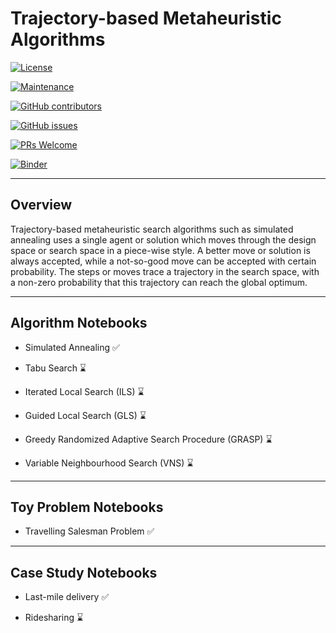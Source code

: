# Trajectory-based Metaheuristic Algorithms

[![License](https://img.shields.io/badge/License-Apache%202.0-blue.svg)](https://opensource.org/licenses/Apache-2.0) 

[![Maintenance](https://img.shields.io/badge/Maintained%3F-yes-green.svg)](https://GitHub.com/Naereen/StrapDown.js/graphs/commit-activity) 

[![GitHub contributors](https://img.shields.io/github/contributors/Naereen/StrapDown.js.svg)](https://github.com/SmartMobilityAlgorithms/Trajectory-based-Search-Algorithms/graphs/contributors) 

[![GitHub issues](https://img.shields.io/github/issues/Naereen/StrapDown.js.svg)](https://github.com/SmartMobilityAlgorithms/Trajectory-based-Search-Algorithms/issues) 

[![PRs Welcome](https://img.shields.io/badge/PRs-welcome-brightgreen.svg?style=flat-square)](https://github.com/SmartMobilityAlgorithms/GettingStarted/pulls)

[![Binder](https://mybinder.org/badge_logo.svg)](https://mybinder.org/v2/gh/SmartMobilityAlgorithms/Trajectory-based-Search-Algorithms/master)

---
## Overview
Trajectory-based metaheuristic search algorithms such as simulated annealing uses a single agent or solution which moves through the design space or search space in a piece-wise style. A better move or solution is always accepted, while a not-so-good move can be accepted with certain probability. The steps or moves trace a trajectory in the search space, with a non-zero probability that this trajectory can reach the global optimum.

---
## Algorithm Notebooks

- Simulated Annealing :white_check_mark:

- Tabu Search :hourglass:

- Iterated Local Search (ILS) :hourglass:

- Guided Local Search (GLS) :hourglass:

- Greedy Randomized Adaptive Search Procedure (GRASP) :hourglass:

- Variable Neighbourhood Search (VNS) :hourglass:

---

## Toy Problem Notebooks

- Travelling Salesman Problem :white_check_mark:

---

## Case Study Notebooks

- Last-mile delivery :white_check_mark:

- Ridesharing :hourglass:
